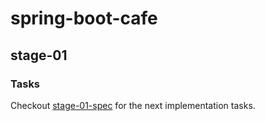 # spring-boot-cafe

## stage-01

### Tasks
Checkout [stage-01-spec](https://github.com/ns-cegeka/spring-boot-cafe/tree/stage-01-spec) for the next implementation tasks.
